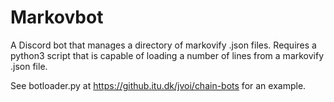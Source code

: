 # Markovbot

A Discord bot that manages a directory of markovify .json files.
Requires a python3 script that is capable of loading a number of lines from a markovify .json file.

See botloader.py at https://github.itu.dk/jvoi/chain-bots for an example.

